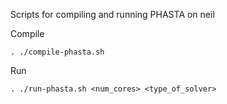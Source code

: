 Scripts for compiling and running PHASTA on neil

Compile 
```
. ./compile-phasta.sh
```

Run
```
. ./run-phasta.sh <num_cores> <type_of_solver>
```
